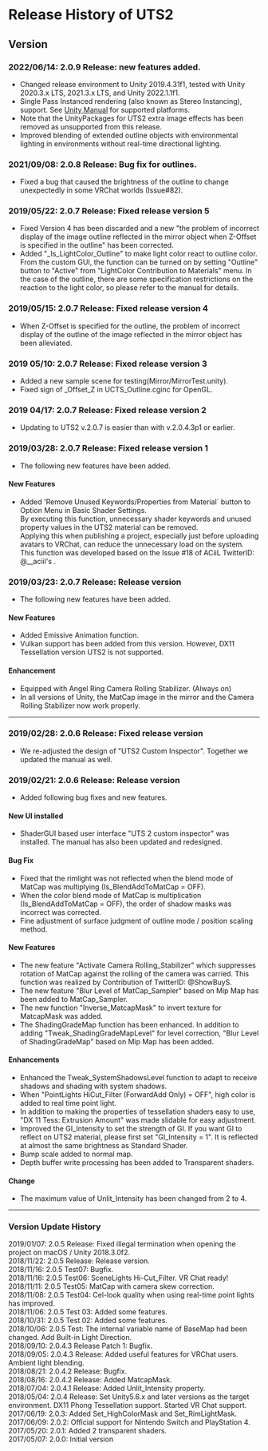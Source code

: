 ﻿# Release History of UTS2
## Version
### 2022/06/14: 2.0.9 Release: new features added.    
* Changed release environment to Unity 2019.4.31f1, tested with Unity 2020.3.x LTS, 2021.3.x LTS, and Unity 2022.1.1f1.  
* Single Pass Instanced rendering (also known as Stereo Instancing), support. See [Unity Manual](https://docs.unity3d.com/2019.4/Documentation/Manual/SinglePassInstancing.html) for supported platforms.  
* Note that the UnityPackages for UTS2 extra image effects has been removed as unsupported from this release.  
* Improved blending of extended outline objects with environmental lighting in environments without real-time directional lighting.  

### 2021/09/08: 2.0.8 Release: Bug fix for outlines.    
* Fixed a bug that caused the brightness of the outline to change unexpectedly in some VRChat worlds (Issue#82).  

### 2019/05/22: 2.0.7 Release: Fixed release version 5
* Fixed Version 4 has been discarded and a new "the problem of incorrect display of the image outline reflected in the mirror object when Z-Offset is specified in the outline" has been corrected.  
* Added "_Is_LightColor_Outline" to make light color react to outline color. From the custom GUI, the function can be turned on by setting "Outline" button to "Active" from "LightColor Contribution to Materials" menu. In the case of the outline, there are some specification restrictions on the reaction to the light color, so please refer to the manual for details.  

### 2019/05/15: 2.0.7 Release: Fixed release version 4
* When Z-Offset is specified for the outline, the problem of incorrect display of the outline of the image reflected in the mirror object has been alleviated.  

### 2019 05/10: 2.0.7 Release: Fixed release version 3
* Added a new sample scene for testing(Mirror/MirrorTest.unity).  
* Fixed sign of _Offset_Z in UCTS_Outline.cginc for OpenGL.  

### 2019 04/17: 2.0.7 Release: Fixed release version 2
* Updating to UTS2 v.2.0.7 is easier than with v.2.0.4.3p1 or earlier.  

### 2019/03/28: 2.0.7 Release: Fixed release version 1
* The following new features have been added.  

#### New Features  
* Added 'Remove Unused Keywords/Properties from Material` button to Option Menu in Basic Shader Settings.  
By executing this function, unnecessary shader keywords and unused property values in the UTS2 material can be removed.  
Applying this when publishing a project, especially just before uploading avatars to VRChat, can reduce the unnecessary load on the system.  
This function was developed based on the Issue #18 of ACiiL TwitterID: @__aciil's .

### 2019/03/23: 2.0.7 Release: Release version  
* The following new features have been added.  

#### New Features
* Added Emissive Animation function.  
* Vulkan support has been added from this version. However, DX11 Tessellation version UTS2 is not supported.  

#### Enhancement
* Equipped with Angel Ring Camera Rolling Stabilizer. (Always on)  
* In all versions of Unity, the MatCap image in the mirror and the Camera Rolling Stabilizer now work properly.  

---
### 2019/02/28: 2.0.6 Release: Fixed release version
* We re-adjusted the design of "UTS2 Custom Inspector". Together we updated the manual as well.  

### 2019/02/21: 2.0.6 Release: Release version  
* Added following bug fixes and new features.  

#### New UI installed
* ShaderGUI based user interface "UTS 2 custom inspector" was installed. The manual has also been updated and redesigned.  

#### Bug Fix  
* Fixed that the rimlight was not reflected when the blend mode of MatCap was multiplying (Is_BlendAddToMatCap = OFF).  
* When the color blend mode of MatCap is multiplication (Is_BlendAddToMatCap = OFF), the order of shadow masks was incorrect was corrected.  
* Fine adjustment of surface judgment of outline mode / position scaling method.  

#### New Features  
* The new feature "Activate Camera Rolling_Stabilizer" which suppresses rotation of MatCap against the rolling of the camera was carried. This function was realized by Contribution of TwitterID: @ShowBuyS.  
* The new feature "Blur Level of MatCap_Sampler" based on Mip Map has been added to MatCap_Sampler.  
* The new function "Inverse_MatcapMask" to invert texture for MatcapMask was added.  
* The ShadingGradeMap function has been enhanced. In addition to adding "Tweak_ShadingGradeMapLevel" for level correction, "Blur Level of ShadingGradeMap" based on Mip Map has been added.  

#### Enhancements  
* Enhanced the Tweak_SystemShadowsLevel function to adapt to receive shadows and shading with system shadows.  
* When "PointLights HiCut_Filter (ForwardAdd Only) = OFF", high color is added to real time point light.  
* In addition to making the properties of tessellation shaders easy to use, "DX 11 Tess: Extrusion Amount" was made slidable for easy adjustment.  
* Improved the GI_Intensity to set the strength of GI. If you want GI to reflect on UTS2 material, please first set "GI_Intensity = 1". It is reflected at almost the same brightness as Standard Shader.  
* Bump scale added to normal map.  
* Depth buffer write processing has been added to Transparent shaders.  

#### Change  
* The maximum value of Unlit_Intensity has been changed from 2 to 4.

---
### Version Update History
2019/01/07: 2.0.5 Release: Fixed illegal termination when opening the project on macOS / Unity 2018.3.0f2.  
2018/11/22: 2.0.5 Release: Release version.  
2018/11/16: 2.0.5 Test07: Bugfix.  
2018/11/16: 2.0.5 Test06: SceneLights Hi-Cut_Filter. VR Chat ready!  
2018/11/11: 2.0.5 Test05: MatCap with camera skew correction.  
2018/11/08: 2.0.5 Test04: Cel-look quality when using real-time point lights has improved.  
2018/11/06: 2.0.5 Test 03: Added some features.  
2018/10/31: 2.0.5 Test 02: Added some features.  
2018/10/06: 2.0.5 Test: The internal variable name of BaseMap had been changed. Add Built-in Light Direction.  
2018/09/10: 2.0.4.3 Release Patch 1: Bugfix.  
2018/09/05: 2.0.4.3 Release: Added useful features for VRChat users. Ambient light blending.  
2018/08/21: 2.0.4.2 Release: Bugfix.  
2018/08/16: 2.0.4.2 Release: Added MatcapMask.  
2018/07/04: 2.0.4.1 Release: Added Unlit_Intensity property.  
2018/05/04: 2.0.4 Release: Set Unity5.6.x and later versions as the target environment. DX11 Phong Tessellation support. Started VR Chat support.  
2017/06/19: 2.0.3: Added Set_HighColorMask and Set_RimLightMask.  
2017/06/09: 2.0.2: Official support for Nintendo Switch and PlayStation 4.  
2017/05/20: 2.0.1: Added 2 transparent shaders.  
2017/05/07: 2.0.0: Initial version   
